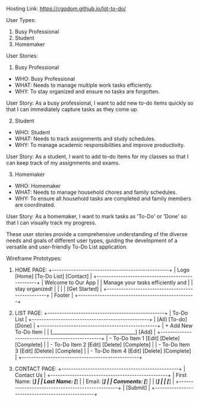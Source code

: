 Hosting Link: https://cgodom.github.io/lot-to-do/


User Types:

1. Busy Professional
2. Student
3. Homemaker


User Stories:

1. Busy Professional

- WHO: Busy Professional
- WHAT: Needs to manage multiple work tasks efficiently.
- WHY: To stay organized and ensure no tasks are forgotten.

User Story: As a busy professional, I want to add new to-do items quickly so that I can immediately capture tasks as they come up.


2. Student

- WHO: Student
- WHAT: Needs to track assignments and study schedules.
- WHY: To manage academic responsibilities and improve productivity.

User Story: As a student, I want to add to-do items for my classes so that I can keep track of my assignments and exams.


3. Homemaker

- WHO: Homemaker
- WHAT: Needs to manage household chores and family schedules.
- WHY: To ensure all household tasks are completed and family members are coordinated.

User Story: As a homemaker, I want to mark tasks as 'To-Do' or 'Done' so that I can visually track my progress.


These user stories provide a comprehensive understanding of the diverse needs and goals of different user types, guiding the development of a versatile and user-friendly To-Do List application.



Wireframe Prototypes:

1. HOME PAGE:
+-------------------------------------------------+
|    Logo    [Home] [To-Do List] [Contact]        |
+-------------------------------------------------+
|                Welcome to Our App               |
|        Manage your tasks efficiently and        |
|               stay organized!                   |
|                                                 |
|                [Get Started]                    |
+-------------------------------------------------+
|                     Footer                      |
+-------------------------------------------------+


2. LIST PAGE:
+-------------------------------------------------+
|                    To-Do List                   |
+-------------------------------------------------+
| [All] [To-do] [Done]                            |
+-------------------------------------------------+
| + Add New To-Do Item                            |
|  [___________________________________] [Add]    |
+-------------------------------------------------+
| - To-Do Item 1      [Edit] [Delete] [Complete]  |
| - To-Do Item 2      [Edit] [Delete] [Complete]  |
| - To-Do Item 3      [Edit] [Delete] [Complete]  |
| - To-Do Item 4      [Edit] [Delete] [Complete]  |
+-------------------------------------------------+


3. CONTACT PAGE:
+-------------------------------------------------+
|                   Contact Us                    |
+-------------------------------------------------+
| First Name:  [_________________________]        |
| Last Name:   [_________________________]        |
| Email:       [_________________________]        |
| Comments:    [_________________________]        |
|              [_________________________]        |
|              [_________________________]        |
+-------------------------------------------------+
| [Submit]                                        |
+-------------------------------------------------+